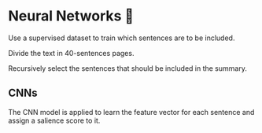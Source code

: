 # Neural Networks 🧠

Use a supervised dataset to train which sentences are to be included.

Divide the text in 40-sentences pages.

Recursively select the sentences that should be included in the summary.


## CNNs

The CNN model is applied to learn the feature vector for each sentence and assign a salience score to it.
